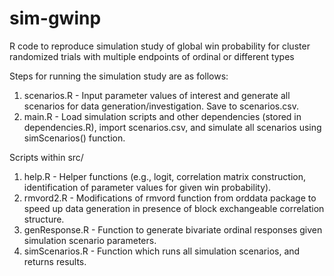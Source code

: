# sim-gwinp
R code to reproduce simulation study of global win probability for cluster randomized trials with multiple endpoints of ordinal or different types

Steps for running the simulation study are as follows:
1. scenarios.R - Input parameter values of interest and generate all scenarios for data generation/investigation. Save to scenarios.csv. 
2. main.R - Load simulation scripts and other dependencies (stored in dependencies.R), import scenarios.csv, and simulate all scenarios using simScenarios() function.

Scripts within src/
1. help.R - Helper functions (e.g., logit, correlation matrix construction, identification of parameter values for given win probability).
2. rmvord2.R - Modifications of rmvord function from orddata package to speed up data generation in presence of block exchangeable correlation structure.
3. genResponse.R - Function to generate bivariate ordinal responses given simulation scenario parameters.
4. simScenarios.R - Function which runs all simulation scenarios, and returns results. 
